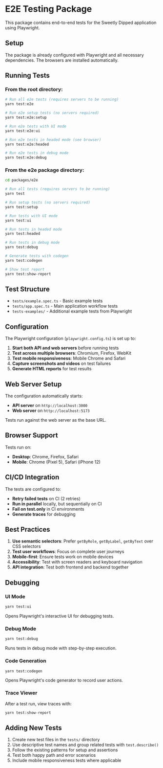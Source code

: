# E2E Testing Package

This package contains end-to-end tests for the Sweetly Dipped application using Playwright.

## Setup

The package is already configured with Playwright and all necessary dependencies. The browsers are installed automatically.

## Running Tests

### From the root directory:
```bash
# Run all e2e tests (requires servers to be running)
yarn test:e2e

# Run e2e setup tests (no servers required)
yarn test:e2e:setup

# Run e2e tests with UI mode
yarn test:e2e:ui

# Run e2e tests in headed mode (see browser)
yarn test:e2e:headed

# Run e2e tests in debug mode
yarn test:e2e:debug
```

### From the e2e package directory:
```bash
cd packages/e2e

# Run all tests (requires servers to be running)
yarn test

# Run setup tests (no servers required)
yarn test:setup

# Run tests with UI mode
yarn test:ui

# Run tests in headed mode
yarn test:headed

# Run tests in debug mode
yarn test:debug

# Generate tests with codegen
yarn test:codegen

# Show test report
yarn test:show-report
```

## Test Structure

- `tests/example.spec.ts` - Basic example tests
- `tests/app.spec.ts` - Main application workflow tests
- `tests-examples/` - Additional example tests from Playwright

## Configuration

The Playwright configuration (`playwright.config.ts`) is set up to:

1. **Start both API and web servers** before running tests
2. **Test across multiple browsers**: Chromium, Firefox, WebKit
3. **Test mobile responsiveness**: Mobile Chrome and Safari
4. **Capture screenshots and videos** on test failures
5. **Generate HTML reports** for test results

## Web Server Setup

The configuration automatically starts:
- **API server** on `http://localhost:3000`
- **Web server** on `http://localhost:5173`

Tests run against the web server as the base URL.

## Browser Support

Tests run on:
- **Desktop**: Chrome, Firefox, Safari
- **Mobile**: Chrome (Pixel 5), Safari (iPhone 12)

## CI/CD Integration

The tests are configured to:
- **Retry failed tests** on CI (2 retries)
- **Run in parallel** locally, but sequentially on CI
- **Fail on test.only** in CI environments
- **Generate traces** for debugging

## Best Practices

1. **Use semantic selectors**: Prefer `getByRole`, `getByLabel`, `getByText` over CSS selectors
2. **Test user workflows**: Focus on complete user journeys
3. **Mobile-first**: Ensure tests work on mobile devices
4. **Accessibility**: Test with screen readers and keyboard navigation
5. **API integration**: Test both frontend and backend together

## Debugging

### UI Mode
```bash
yarn test:ui
```
Opens Playwright's interactive UI for debugging tests.

### Debug Mode
```bash
yarn test:debug
```
Runs tests in debug mode with step-by-step execution.

### Code Generation
```bash
yarn test:codegen
```
Opens Playwright's code generator to record user actions.

### Trace Viewer
After a test run, view traces with:
```bash
yarn test:show-report
```

## Adding New Tests

1. Create new test files in the `tests/` directory
2. Use descriptive test names and group related tests with `test.describe()`
3. Follow the existing patterns for setup and assertions
4. Test both happy path and error scenarios
5. Include mobile responsiveness tests where applicable
